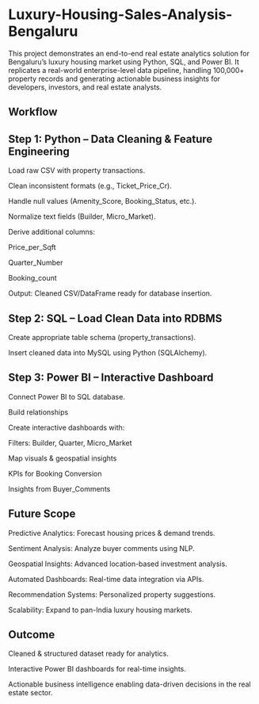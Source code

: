# Luxury-Housing-Sales-Analysis-Bengaluru
This project demonstrates an end-to-end real estate analytics solution for Bengaluru’s luxury housing market using Python, SQL, and Power BI. It replicates a real-world enterprise-level data pipeline, handling 100,000+ property records and generating actionable business insights for developers, investors, and real estate analysts.

Workflow
------------
 Step 1: Python – Data Cleaning & Feature Engineering
 -------------------------------------------------------

Load raw CSV with property transactions.

Clean inconsistent formats (e.g., Ticket_Price_Cr).

Handle null values (Amenity_Score, Booking_Status, etc.).

Normalize text fields (Builder, Micro_Market).

Derive additional columns:

Price_per_Sqft

Quarter_Number

Booking_count

Output: Cleaned CSV/DataFrame ready for database insertion.



 Step 2: SQL – Load Clean Data into RDBMS
 -------------------------------------------------------------------

Create appropriate table schema (property_transactions).

Insert cleaned data into MySQL using Python (SQLAlchemy).



 Step 3: Power BI – Interactive Dashboard
 ----------------------------------------------

Connect Power BI to SQL database.

Build relationships 

Create interactive dashboards with:

Filters: Builder, Quarter, Micro_Market

Map visuals & geospatial insights

KPIs for Booking Conversion

Insights from Buyer_Comments


Future Scope
---------------------

Predictive Analytics: Forecast housing prices & demand trends.

Sentiment Analysis: Analyze buyer comments using NLP.

Geospatial Insights: Advanced location-based investment analysis.

Automated Dashboards: Real-time data integration via APIs.

Recommendation Systems: Personalized property suggestions.

Scalability: Expand to pan-India luxury housing markets.



Outcome
-----------------

Cleaned & structured dataset ready for analytics.

Interactive Power BI dashboards for real-time insights.

Actionable business intelligence enabling data-driven decisions in the real estate sector.
